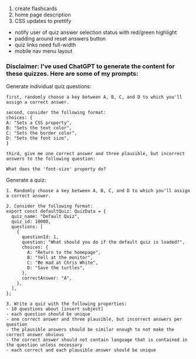 1. create flashcards
2. home page description
3. CSS updates to prettify

- notify user of quiz answer selection status with red/green highlight
- padding around reset answers button
- quiz links need full-width
- mobile nav menu layout

### Disclaimer: I've used ChatGPT to generate the content for these quizzes. Here are some of my prompts:

Generate individual quiz questions:

```
first, randomly choose a key between A, B, C, and D to which you'll assign a correct answer.

second, consider the following format:
choices: {
A: "Sets a CSS property",
B: "Sets the text color",
C: "Sets the border color",
D: "Sets the font size",
}

third, give me one correct answer and three plausible, but incorrect answers to the following question:

What does the 'font-size' property do?
```

Generate a quiz:

```
1. Randomly choose a key between A, B, C, and D to which you'll assign a correct answer.

2. Consider the following format:
export const defaultQuiz: QuizData = {
  quiz_name: "Default Quiz",
  quiz_id: 10000,
  questions: [
    {
      questionId: 1,
      question: "What should you do if the default quiz is loaded?",
      choices: {
        A: "Return to the homepage",
        B: "Yell at the monitor",
        C: "Be mad at Chris White",
        D: "Save the turtles",
      },
      correctAnswer: "A",
    },
  ],
};

3. Write a quiz with the following properties:
- 10 questions about [insert subject]
- each question should be unique
- one correct answer and three plausible, but incorrect answers per question
- the plausible answers should be similar enough to not make the correct answer obvious
- the correct answer should not contain language that is contained in the question unless necessary
- each correct and each plausible answer should be unique
```

